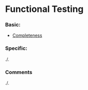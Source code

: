 # Functional Testing 

### Basic:
- [Completeness](./completeness/README.md)

### Specific:
./.

### Comments
./.
